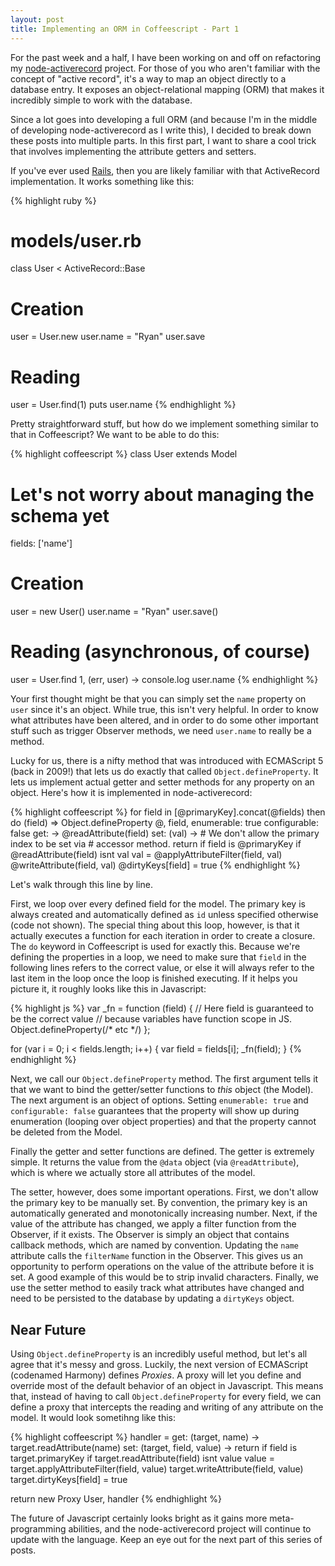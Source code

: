 ```yaml
---
layout: post
title: Implementing an ORM in Coffeescript - Part 1
---
```


For the past week and a half, I have been working on and off on refactoring my [node-activerecord](https://github.com/meltingice/node-activerecord/tree/refactoring) project. For those of you who aren't familiar with the concept of "active record", it's a way to map an object directly to a database entry. It exposes an object-relational mapping (ORM) that makes it incredibly simple to work with the database.

Since a lot goes into developing a full ORM (and because I'm in the middle of developing node-activerecord as I write this), I decided to break down these posts into multiple parts. In this first part, I want to share a cool trick that involves implementing the attribute getters and setters.

If you've ever used [Rails](http://rubyonrails.org), then you are likely familiar with that ActiveRecord implementation. It works something like this:

{% highlight ruby %}
# models/user.rb
class User < ActiveRecord::Base

# Creation
user = User.new
user.name = "Ryan"
user.save

# Reading
user = User.find(1)
puts user.name
{% endhighlight %}

Pretty straightforward stuff, but how do we implement something similar to that in Coffeescript? We want to be able to do this:

{% highlight coffeescript %}
class User extends Model
  # Let's not worry about managing the schema yet
  fields: ['name']

# Creation
user = new User()
user.name = "Ryan"
user.save()

# Reading (asynchronous, of course)
user = User.find 1, (err, user) ->
  console.log user.name
{% endhighlight %}

Your first thought might be that you can simply set the `name` property on `user` since it's an object. While true, this isn't very helpful. In order to know what attributes have been altered, and in order to do some other important stuff such as trigger Observer methods, we need `user.name` to really be a method.

Lucky for us, there is a nifty method that was introduced with ECMAScript 5 (back in 2009!) that lets us do exactly that called `Object.defineProperty`. It lets us implement actual getter and setter methods for any property on an object. Here's how it is implemented in node-activerecord:

{% highlight coffeescript %}
for field in [@primaryKey].concat(@fields) then do (field) =>
  Object.defineProperty @, field,
    enumerable: true
    configurable: false
    get: -> @readAttribute(field)
    set: (val) ->
      # We don't allow the primary index to be set via
      # accessor method.
      return if field is @primaryKey
      if @readAttribute(field) isnt val
        val = @applyAttributeFilter(field, val)
        @writeAttribute(field, val)
        @dirtyKeys[field] = true
{% endhighlight %}

Let's walk through this line by line.

First, we loop over every defined field for the model. The primary key is always created and automatically defined as `id` unless specified otherwise (code not shown). The special thing about this loop, however, is that it actually executes a function for each iteration in order to create a closure. The `do` keyword in Coffeescript is used for exactly this. Because we're defining the properties in a loop, we need to make sure that `field` in the following lines refers to the correct value, or else it will always refer to the last item in the loop once the loop is finished executing. If it helps you picture it, it roughly looks like this in Javascript:

{% highlight js %}
var _fn = function (field) {
  // Here field is guaranteed to be the correct value
  // because variables have function scope in JS.
  Object.defineProperty(/* etc */)
};

for (var i = 0; i < fields.length; i++) {
  var field = fields[i];
  _fn(field);
}
{% endhighlight %}

Next, we call our `Object.defineProperty` method. The first argument tells it that we want to bind the getter/setter functions to *this* object (the Model). The next argument is an object of options. Setting `enumerable: true` and `configurable: false` guarantees that the property will show up during enumeration (looping over object properties) and that the property cannot be deleted from the Model.

Finally the getter and setter functions are defined. The getter is extremely simple. It returns the value from the `@data` object (via `@readAttribute`), which is where we actually store all attributes of the model.

The setter, however, does some important operations. First, we don't allow the primary key to be manually set. By convention, the primary key is an automatically generated and monotonically increasing number. Next, if the value of the attribute has changed, we apply a filter function from the Observer, if it exists. The Observer is simply an object that contains callback methods, which are named by convention. Updating the `name` attribute calls the `filterName` function in the Observer. This gives us an opportunity to perform operations on the value of the attribute before it is set. A good example of this would be to strip invalid characters. Finally, we use the setter method to easily track what attributes have changed and need to be persisted to the database by updating a `dirtyKeys` object.

## Near Future

Using `Object.defineProperty` is an incredibly useful method, but let's all agree that it's messy and gross. Luckily, the next version of ECMAScript (codenamed Harmony) defines *Proxies*. A proxy will let you define and override most of the default behavior of an object in Javascript. This means that, instead of having to call `Object.defineProperty` for every field, we can define a proxy that intercepts the reading and writing of any attribute on the model. It would look sometihng like this:

{% highlight coffeescript %}
handler =
  get: (target, name) -> target.readAttribute(name)
  set: (target, field, value) ->
    return if field is target.primaryKey
    if target.readAttribute(field) isnt value
      value = target.applyAttributeFilter(field, value)
      target.writeAttribute(field, value)
      target.dirtyKeys[field] = true

return new Proxy User, handler
{% endhighlight %}

The future of Javascript certainly looks bright as it gains more meta-programming abilities, and the node-activerecord project will continue to update with the language. Keep an eye out for the next part of this series of posts.
